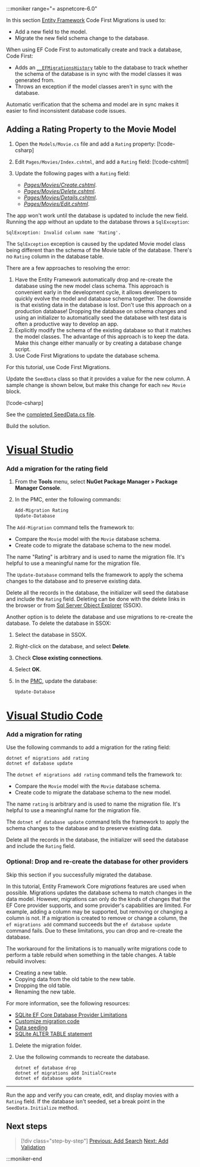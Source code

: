 :::moniker range="= aspnetcore-6.0"

In this section [Entity Framework](/ef/core/get-started/aspnetcore/new-db) Code First Migrations is used to:

* Add a new field to the model.
* Migrate the new field schema change to the database.

When using EF Code First to automatically create and track a database, Code First:

* Adds an [`__EFMigrationsHistory`](/ef/core/managing-schemas/migrations/history-table) table to the database to track whether the schema of the database is in sync with the model classes it was generated from.
* Throws an exception if the model classes aren't in sync with the database.

Automatic verification that the schema and model are in sync makes it easier to find inconsistent database code issues.

## Adding a Rating Property to the Movie Model

1. Open the `Models/Movie.cs` file and add a `Rating` property:
   [!code-csharp[](~/tutorials/razor-pages/razor-pages-start/sample/RazorPagesMovie60/Models/MovieDateRating.cs?highlight=13&name=snippet)]
1. Edit `Pages/Movies/Index.cshtml`, and add a `Rating` field:
   <a name="addrat6"></a>
   [!code-cshtml[](~/tutorials/razor-pages/razor-pages-start/snapshot_sample6/Pages/Movies/IndexRating.cshtml?highlight=40-42,62-64)]

1. Update the following pages with a `Rating` field:
   * *[Pages/Movies/Create.cshtml](https://github.com/dotnet/AspNetCore.Docs/blob/main/aspnetcore/tutorials/razor-pages/razor-pages-start/sample/RazorPagesMovie60/Pages/Movies/Create.cshtml)*.
   * *[Pages/Movies/Delete.cshtml](https://github.com/dotnet/AspNetCore.Docs/blob/main/aspnetcore/tutorials/razor-pages/razor-pages-start/sample/RazorPagesMovie60/Pages/Movies/Delete.cshtml)*.
   * *[Pages/Movies/Details.cshtml](https://github.com/dotnet/AspNetCore.Docs/blob/main/aspnetcore/tutorials/razor-pages/razor-pages-start/sample/RazorPagesMovie60/Pages/Movies/Details.cshtml)*.
   * *[Pages/Movies/Edit.cshtml](https://github.com/dotnet/AspNetCore.Docs/blob/main/aspnetcore/tutorials/razor-pages/razor-pages-start/sample/RazorPagesMovie60/Pages/Movies/Edit.cshtml)*.

The app won't work until the database is updated to include the new field. Running the app without an update to the database throws a `SqlException`:

`SqlException: Invalid column name 'Rating'.`

The `SqlException` exception is caused by the updated Movie model class being different than the schema of the Movie table of the database. There's no `Rating` column in the database table.

There are a few approaches to resolving the error:

1. Have the Entity Framework automatically drop and re-create the database using the new model class schema. This approach is convenient early in the development cycle, it allows developers to quickly evolve the model and database schema together. The downside is that existing data in the database is lost. Don't use this approach on a production database! Dropping the database on schema changes and using an initializer to automatically seed the database with test data is often a productive way to develop an app.
2. Explicitly modify the schema of the existing database so that it matches the model classes. The advantage of this approach is to keep the data. Make this change either manually or by creating a database change script.
3. Use Code First Migrations to update the database schema.

For this tutorial, use Code First Migrations.

Update the `SeedData` class so that it provides a value for the new column. A sample change is shown below, but make this change for each `new Movie` block.

[!code-csharp[](~/tutorials/razor-pages/razor-pages-start/sample/RazorPagesMovie60/Models/SeedDataRating.cs?name=snippet1&highlight=8)]

See the [completed SeedData.cs file](https://github.com/dotnet/AspNetCore.Docs/blob/main/aspnetcore/tutorials/razor-pages/razor-pages-start/sample/RazorPagesMovie60/Models/SeedDataRating.cs).

Build the solution.

# [Visual Studio](#tab/visual-studio)

<a name="pmc"></a>

### Add a migration for the rating field

1. From the **Tools** menu, select **NuGet Package Manager > Package Manager Console**.
2. In the PMC, enter the following commands:

   ```powershell
   Add-Migration Rating
   Update-Database
   ```

The `Add-Migration` command tells the framework to:

* Compare the `Movie` model with the `Movie` database schema.
* Create code to migrate the database schema to the new model.

The name "Rating" is arbitrary and is used to name the migration file. It's helpful to use a meaningful name for the migration file.

The `Update-Database` command tells the framework to apply the schema changes to the database and to preserve existing data.

<a name="ssox"></a>

Delete all the records in the database, the initializer will seed the database and include the `Rating` field. Deleting can be done with the delete links in the browser or from [Sql Server Object Explorer](xref:tutorials/razor-pages/sql#ssox) (SSOX).

Another option is to delete the database and use migrations to re-create the database. To delete the database in SSOX:

1. Select the database in SSOX.
1. Right-click on the database, and select **Delete**.
1. Check **Close existing connections**.
1. Select **OK**.
1. In the [PMC](xref:tutorials/razor-pages/new-field#pmc), update the database:

   ```powershell
   Update-Database
   ```

# [Visual Studio Code](#tab/visual-studio-code)

### Add a migration for rating
Use the following commands to add a migration for the rating field:

```dotnetcli
dotnet ef migrations add rating
dotnet ef database update
```

The `dotnet ef migrations add rating` command tells the framework to:

* Compare the `Movie` model with the `Movie` database schema.
* Create code to migrate the database schema to the new model.

The name `rating` is arbitrary and is used to name the migration file. It's helpful to use a meaningful name for the migration file.

The `dotnet ef database update` command tells the framework to apply the schema changes to the database and to preserve existing data.

Delete all the records in the database, the initializer will seed the database and include the `Rating` field. 

### Optional: Drop and re-create the database for other providers

Skip this section if you successfully migrated the database.

In this tutorial, Entity Framework Core *migrations* features are used when possible. Migrations updates the database schema to match changes in the data model. However, migrations can only do the kinds of changes that the EF Core provider supports, and some provider's capabilities are limited. For example, adding a column may be supported, but removing or changing a column is not. If a migration is created to remove or change a column, the `ef migrations add` command succeeds but the `ef database update` command fails. Due to these limitations, you can drop and re-create the database.

The workaround for the limitations is to manually write migrations code to perform a table rebuild when something in the table changes. A table rebuild involves:

* Creating a new table.
* Copying data from the old table to the new table.
* Dropping the old table.
* Renaming the new table.

For more information, see the following resources:

 * [SQLite EF Core Database Provider Limitations](/ef/core/providers/sqlite/limitations)
 * [Customize migration code](/ef/core/managing-schemas/migrations/#customize-migration-code)
 * [Data seeding](/ef/core/modeling/data-seeding)
 * [SQLite ALTER TABLE statement](https://sqlite.org/lang_altertable.html)

1. Delete the migration folder.  

1. Use the following commands to recreate the database.

   ```dotnetcli
   dotnet ef database drop
   dotnet ef migrations add InitialCreate
   dotnet ef database update
   ```

---

Run the app and verify you can create, edit, and display movies with a `Rating` field. If the database isn't seeded, set a break point in the `SeedData.Initialize` method.

## Next steps

> [!div class="step-by-step"]
> [Previous: Add Search](xref:tutorials/razor-pages/search)
> [Next: Add Validation](xref:tutorials/razor-pages/validation)

:::moniker-end
